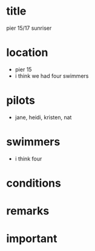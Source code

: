 # title

pier 15/17 sunriser

# location
* pier 15
* i think we had four swimmers

# pilots

* jane, heidi, kristen, nat

# swimmers
* i think four
  
# conditions

# remarks

# important
